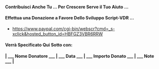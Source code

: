 #### Contribuisci Anche Tu ... Per Crescere Serve il Tuo Aiuto ...
#### Effettua una Donazione a Favore Dello Sviluppo Script-VDR ...

- https://www.paypal.com/cgi-bin/webscr?cmd=_s-xclick&hosted_button_id=HBFGZ3VBR6RRW



#### Verrà Specificato Qui Sotto con:



####  | ___ Nome Donatore ___ | ___ Data ___ | ___ Importo Donato ___ | ___ Note ___ | 
